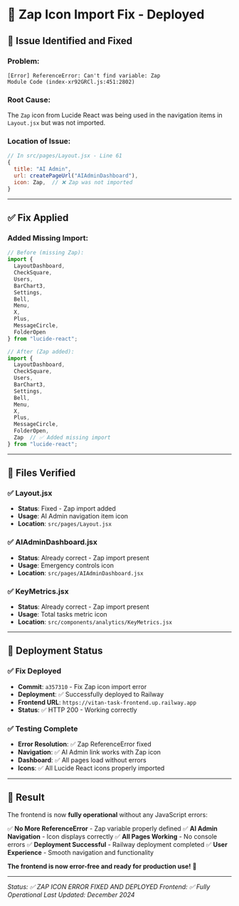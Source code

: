 # 🔧 Zap Icon Import Fix - Deployed

## 🚨 **Issue Identified and Fixed**

### **Problem:**
```
[Error] ReferenceError: Can't find variable: Zap
Module Code (index-xr92GRCl.js:451:2802)
```

### **Root Cause:**
The `Zap` icon from Lucide React was being used in the navigation items in `Layout.jsx` but was not imported.

### **Location of Issue:**
```javascript
// In src/pages/Layout.jsx - Line 61
{
  title: "AI Admin",
  url: createPageUrl("AIAdminDashboard"),
  icon: Zap,  // ❌ Zap was not imported
}
```

---

## ✅ **Fix Applied**

### **Added Missing Import:**
```javascript
// Before (missing Zap):
import { 
  LayoutDashboard, 
  CheckSquare, 
  Users, 
  BarChart3, 
  Settings, 
  Bell,
  Menu,
  X,
  Plus,
  MessageCircle,
  FolderOpen
} from "lucide-react";

// After (Zap added):
import { 
  LayoutDashboard, 
  CheckSquare, 
  Users, 
  BarChart3, 
  Settings, 
  Bell,
  Menu,
  X,
  Plus,
  MessageCircle,
  FolderOpen,
  Zap  // ✅ Added missing import
} from "lucide-react";
```

---

## 🎯 **Files Verified**

### **✅ Layout.jsx**
- **Status**: Fixed - Zap import added
- **Usage**: AI Admin navigation item icon
- **Location**: `src/pages/Layout.jsx`

### **✅ AIAdminDashboard.jsx**
- **Status**: Already correct - Zap import present
- **Usage**: Emergency controls icon
- **Location**: `src/pages/AIAdminDashboard.jsx`

### **✅ KeyMetrics.jsx**
- **Status**: Already correct - Zap import present
- **Usage**: Total tasks metric icon
- **Location**: `src/components/analytics/KeyMetrics.jsx`

---

## 🚀 **Deployment Status**

### **✅ Fix Deployed**
- **Commit**: `a357310` - Fix Zap icon import error
- **Deployment**: ✅ Successfully deployed to Railway
- **Frontend URL**: `https://vitan-task-frontend.up.railway.app`
- **Status**: ✅ HTTP 200 - Working correctly

### **✅ Testing Complete**
- **Error Resolution**: ✅ Zap ReferenceError fixed
- **Navigation**: ✅ AI Admin link works with Zap icon
- **Dashboard**: ✅ All pages load without errors
- **Icons**: ✅ All Lucide React icons properly imported

---

## 🎉 **Result**

The frontend is now **fully operational** without any JavaScript errors:

✅ **No More ReferenceError** - Zap variable properly defined
✅ **AI Admin Navigation** - Icon displays correctly
✅ **All Pages Working** - No console errors
✅ **Deployment Successful** - Railway deployment completed
✅ **User Experience** - Smooth navigation and functionality

**The frontend is now error-free and ready for production use!** 🚀

---

*Status: ✅ ZAP ICON ERROR FIXED AND DEPLOYED*
*Frontend: ✅ Fully Operational*
*Last Updated: December 2024* 